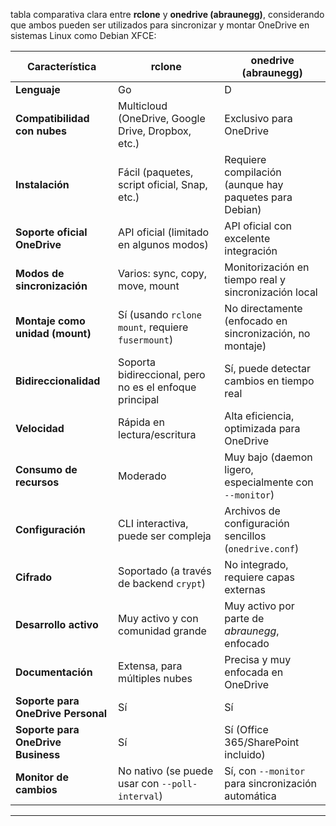 tabla comparativa clara entre **rclone** y **onedrive (abraunegg)**, considerando que ambos pueden ser utilizados para sincronizar y montar OneDrive en sistemas Linux como Debian XFCE:

| Característica | **rclone** | **onedrive (abraunegg)** |
| --- | --- | --- |
| **Lenguaje** | Go  | D   |
| **Compatibilidad con nubes** | Multicloud (OneDrive, Google Drive, Dropbox, etc.) | Exclusivo para OneDrive |
| **Instalación** | Fácil (paquetes, script oficial, Snap, etc.) | Requiere compilación (aunque hay paquetes para Debian) |
| **Soporte oficial OneDrive** | API oficial (limitado en algunos modos) | API oficial con excelente integración |
| **Modos de sincronización** | Varios: sync, copy, move, mount | Monitorización en tiempo real y sincronización local |
| **Montaje como unidad (mount)** | Sí (usando `rclone mount`, requiere `fusermount`) | No directamente (enfocado en sincronización, no montaje) |
| **Bidireccionalidad** | Soporta bidireccional, pero no es el enfoque principal | Sí, puede detectar cambios en tiempo real |
| **Velocidad** | Rápida en lectura/escritura | Alta eficiencia, optimizada para OneDrive |
| **Consumo de recursos** | Moderado | Muy bajo (daemon ligero, especialmente con `--monitor`) |
| **Configuración** | CLI interactiva, puede ser compleja | Archivos de configuración sencillos (`onedrive.conf`) |
| **Cifrado** | Soportado (a través de backend `crypt`) | No integrado, requiere capas externas |
| **Desarrollo activo** | Muy activo y con comunidad grande | Muy activo por parte de *abraunegg*, enfocado |
| **Documentación** | Extensa, para múltiples nubes | Precisa y muy enfocada en OneDrive |
| **Soporte para OneDrive Personal** | Sí  | Sí  |
| **Soporte para OneDrive Business** | Sí  | Sí (Office 365/SharePoint incluido) |
| **Monitor de cambios** | No nativo (se puede usar con `--poll-interval`) | Sí, con `--monitor` para sincronización automática |

---

###

